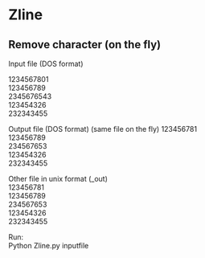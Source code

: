 # Zline  
## Remove character (on the fly)

Input file (DOS format)

1234567801  
123456789  
2345676543  
123454326  
232343455  
  
Output file (DOS format) (same file on the fly)
123456781  
123456789  
234567653  
123454326  
232343455  
  
Other file in unix format (_out)  
123456781  
123456789  
234567653  
123454326  
232343455  

Run:  
Python Zline.py inputfile  
